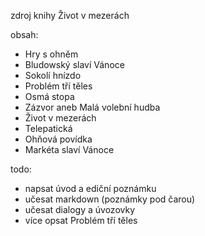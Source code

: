 
zdroj knihy Život v mezerách

obsah: 

- Hry s ohněm
- Bludowský slaví Vánoce
- Sokolí hnízdo
- Problém tří těles
- Osmá stopa
- Zázvor aneb Malá volební hudba
- Život v mezerách
- Telepatická
- Ohňová povídka
- Markéta slaví Vánoce

todo:

 - napsat úvod a ediční poznámku
 - učesat markdown (poznámky pod čarou)
 - učesat dialogy a úvozovky
 - více opsat Problém tří těles
